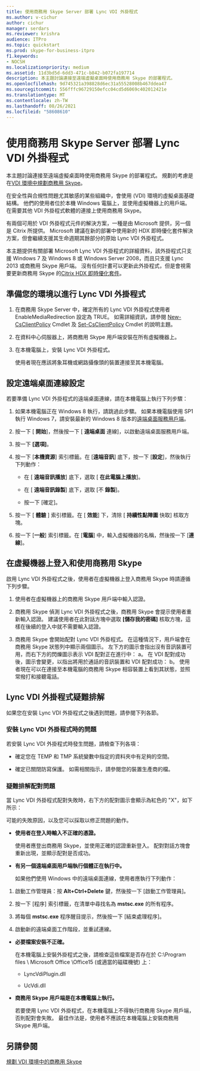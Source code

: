 ```yaml
---
title: 使用商務用 Skype Server 部署 Lync VDI 外掛程式
ms.author: v-cichur
author: cichur
manager: serdars
ms.reviewer: krishra
audience: ITPro
ms.topic: quickstart
ms.prod: skype-for-business-itpro
f1.keywords:
- NOCSH
ms.localizationpriority: medium
ms.assetid: 11d3bd5d-6dd3-471c-b842-b072fa197714
description: 本主題討論連接至遠端虛擬桌面時使用商務用 Skype 的部署程式。
ms.openlocfilehash: 9d745321a398828d6ec31a55528008b467ddea47
ms.sourcegitcommit: 556fffc96729150efcc04cd5d6069c402012421e
ms.translationtype: MT
ms.contentlocale: zh-TW
ms.lasthandoff: 08/26/2021
ms.locfileid: "58608610"
---
```

# <a name="deploy-the-lync-vdi-plug-in-with-skype-for-business-server"></a>使用商務用 Skype Server 部署 Lync VDI 外掛程式
 
本主題討論連接至遠端虛擬桌面時使用商務用 Skype 的部署程式。 規劃的考慮是在[VDI 環境中規劃商務用 Skype](../../plan-your-deployment/clients-and-devices/vdi-environments.md)。
  
在安全性與合規性問題尤其敏感的某些組織中，會使用 (VDI) 環境的虛擬桌面基礎結構。 他們的使用者位於本機 Windows 電腦上，並使用虛擬機器上的用戶端。 在需要其他 VDI 外掛程式軟體的連接上使用商務用 Skype。
  
有兩個可用於 VDI 外掛程式元件的解決方案，一種是由 Microsoft 提供，另一個是 Citrix 所提供。 Microsoft 建議在新的部署中使用新的 HDX 即時優化套件解決方案，但會繼續支援其生命週期其餘部分的原始 Lync VDI 外掛程式。 
  
本主題提供有關部署 Microsoft Lync VDI 外掛程式的詳細資料，該外掛程式只支援 Windows 7 及 Windows 8 或 Windows Server 2008，而且只支援 Lync 2013 或商務用 Skype 用戶端。 沒有任何計畫可以更新此外掛程式，但是會視需要更新商務用 Skype 的[Citrix HDX 即時優化套件](../../plan-your-deployment/clients-and-devices/vdi-environments.md#Citrix_RT)。
  
## <a name="prepare-your-environment-for-the-lync-vdi-plug-in"></a>準備您的環境以進行 Lync VDI 外掛程式
<a name="Prepare_vdi"> </a>

1. 在商務用 Skype Server 中，確定所有的 Lync VDI 外掛程式使用者 EnableMediaRedirection 設定為 TRUE。 如需詳細資訊，請參閱 [New-CsClientPolicy](/powershell/module/skype/new-csclientpolicy?view=skype-ps) Cmdlet 及 [Set-CsClientPolicy](/powershell/module/skype/set-csclientpolicy?view=skype-ps) Cmdlet 的說明主題。
    
2. 在資料中心伺服器上，將商務用 Skype 用戶端安裝在所有虛擬機器上。
    
3. 在本機電腦上，安裝 Lync VDI 外掛程式。
    
    使用者現在應該將象耳機或網路攝像頭的裝置連接至其本機電腦。
    
## <a name="configure-remote-desktop-connection-settings"></a>設定遠端桌面連線設定
<a name="Prepare_vdi"> </a>

若要準備 Lync VDI 外掛程式的遠端桌面連線，請在本機電腦上執行下列步驟：
  
1. 如果本機電腦正在 Windows 8 執行，請跳過此步驟。 如果本機電腦使用 SP1 執行 Windows 7，請安裝最新的 Windows 8 版本的[遠端桌面服務用戶端](/windows-server/remote/remote-desktop-services/clients/remote-desktop-clients)。
    
2. 按一下 [ **開始**]，然後按一下 [ **遠端桌面** 連線]，以啟動遠端桌面服務用戶端。
    
3. 按一下 **[選項]**。
    
4. 按一下 [**本機資源**] 索引標籤。在 [**遠端音訊**] 底下，按一下 [**設定**]，然後執行下列動作：
    
   - 在 [ **遠端音訊播放**] 底下，選取 [ **在此電腦上播放**]。
    
   - 在 [ **遠端音訊錄製**] 底下，選取 [不 **錄製**]。
    
   - 按一下 [確定]。
    
5. 按一下 [ **體驗** ] 索引標籤。在 [ **效能**] 下，清除 [ **持續性點陣圖** 快取] 核取方塊。
    
6. 按一下 [**一般**] 索引標籤。在 [**電腦**] 中，輸入虛擬機器的名稱，然後按一下 [**連線**]。 
    
## <a name="sign-in-and-use-skype-for-business-on-the-virtual-desktop"></a>在虛擬機器上登入和使用商務用 Skype
<a name="SfB_signin"> </a>

啟用 Lync VDI 外掛程式之後，使用者在虛擬機器上登入商務用 Skype 時請遵循下列步驟。
  
1. 使用者在虛擬機器上的商務用 Skype 用戶端中輸入認證。
    
2. 商務用 Skype 偵測 Lync VDI 外掛程式之後，商務用 Skype 會提示使用者重新輸入認證。 建議使用者在此對話方塊中選取 **[儲存我的密碼]** 核取方塊，這樣在後續的登入中就不需要輸入認證。
    
3. 商務用 Skype 會開始配對 Lync VDI 外掛程式。 在這種情況下，用戶端會在商務用 Skype 狀態列中顯示兩個圖示。 左下方的圖示會指出沒有音訊裝置可用，而右下方的閃爍圖示表示 VDI 配對正在進行中： a。 在 VDI 配對成功後，圖示會變更，以指出將用於通話的音訊裝置和 VDI 配對成功： b。 使用者現在可以在連接至本機電腦的商務用 Skype 相容裝置上看到其狀態，並照常撥打和接聽電話。
    
## <a name="troubleshoot-the-lync-vdi-plug-in"></a>Lync VDI 外掛程式疑難排解
<a name="tshoot_VDI"> </a>

如果您在安裝 Lync VDI 外掛程式之後遇到問題，請參閱下列各節。
  
### <a name="issues-with-installing-the-lync-vdi-plug-in"></a>安裝 Lync VDI 外掛程式時的問題

若安裝 Lync VDI 外掛程式時發生問題，請檢查下列各項：
  
- 確定您在 TEMP 和 TMP 系統變數中指定的資料夾中有足夠的空間。
    
- 確定已關閉防寫保護。 如需相關指示，請參閱您的裝置生產商的檔。
    
### <a name="troubleshooting-issues-with-pairing"></a>疑難排解配對問題

當 Lync VDI 外掛程式配對失敗時，右下方的配對圖示會顯示為紅色的 "X"，如下所示： 
  
可能的失敗原因，以及您可以採取以修正問題的動作。 
  
- **使用者在登入時輸入不正確的憑證。**
    
    使用者應登出商務用 Skype，並使用正確的認證重新登入。 配對對話方塊會重新出現，並顯示配對是否成功。
    
- **有另一個遠端桌面用戶端執行個體正在執行中。**
    
    如果他們使用 Windows 中的遠端桌面連線，使用者應執行下列動作：
    
1. 啟動工作管理員：按 **Alt+Ctrl+Delete** 鍵，然後按一下 [啟動工作管理員]。
    
2. 按一下 [程序] 索引標籤，在清單中尋找名為 **mstsc.exe** 的所有程序。
    
3. 將每個 **mstsc.exe** 程序醒目提示，然後按一下 [結束處理程序]。 
    
4. 啟動新的遠端桌面工作階段，並重試連線。 
    
- **必要檔案安裝不正確。**
    
    在本機電腦上安裝外掛程式之後，請檢查這些檔案是否存在於 C:\Program files \ Microsoft Office \Office15 (或適當的磁碟機號) 上：
    
  - LyncVdiPlugin.dll
    
  - UcVdi.dll
    
- **商務用 Skype 用戶端是在本機電腦上執行。**
    
    若要使用 Lync VDI 外掛程式，在本機電腦上不得執行商務用 Skype 用戶端，否則配對會失敗。 最佳作法是，使用者不應該在本機電腦上安裝商務用 Skype 用戶端。
    
## <a name="see-also"></a>另請參閱
<a name="tshoot_VDI"> </a>

[規劃 VDI 環境中的商務用 Skype](../../plan-your-deployment/clients-and-devices/vdi-environments.md)
